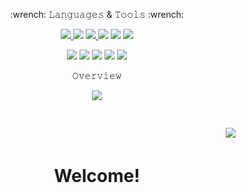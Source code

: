 
   
<p align="center">:wrench: 𝙻𝚊𝚗𝚐𝚞𝚊𝚐𝚎𝚜 & 𝚃𝚘𝚘𝚕𝚜 :wrench:</p>

<p align="center">
  <a href="https://www.gnu.org/software/bash/"> 
    <img src="https://img.shields.io/badge/-BASH-000000?style=for-the-badge&logo=BASH">
  </a> 
  <img src="https://img.shields.io/badge/-Linux-000000?style=for-the-badge&logo=Linux"> 
  <a href="https://python.org/"> 
    <img src="https://img.shields.io/badge/-Python-000000?style=for-the-badge&logo=Python">
  </a>
  <img src="https://img.shields.io/badge/-Markdown-000000?style=for-the-badge&logo=Markdown"> 
  <img src="https://img.shields.io/badge/-Docker-000000?style=for-the-badge&logo=Docker"> 
  <img src="https://img.shields.io/badge/-Javascript-000000?style=for-the-badge&logo=Javascript">
  
</p> 

<p align="center"> 
  <img src="https://img.shields.io/badge/-Shell-000000?style=for-the-badge&logo=Shell"> 
  <img src="https://img.shields.io/badge/-Terraform-000000?style=for-the-badge&logo=Terraform"> 
  <img src="https://img.shields.io/badge/-Ansible-000000?style=for-the-badge&logo=Ansible">
  <img src="https://img.shields.io/badge/-Wireguard-000000?style=for-the-badge&logo=Wireguard"> 
   <img src="https://img.shields.io/badge/-Cloudflare-000000?style=for-the-badge&logo=Cloudflare">
</p>

<p align="center">𝙾𝚟𝚎𝚛𝚟𝚒𝚎𝚠</p>
  <p align="center">
    <kbd><kbd><kbd><kbd><kbd><kbd><kbd><kbd><kbd><kbd>
    <img src="https://github-readme-stats.vercel.app/api?username=nkuntz1934&show_icons=true&count_private=true&theme=chartreuse-dark">
  </p>
  <img align="left" style="float:right; margin:30px;" src="https://github-readme-stats.vercel.app/api/top-langs/?username=nkuntz1934&theme=radical&layout=compact">
</p>
<br><br><br>

<h1 align="center">
  Welcome!
</h1>
